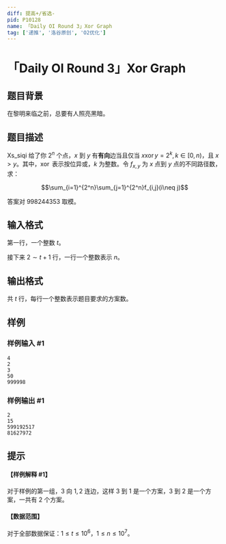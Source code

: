 ```yaml
---
diff: 提高+/省选-
pid: P10128
name: 「Daily OI Round 3」Xor Graph
tag: ['递推', '洛谷原创', 'O2优化']
---
```

# 「Daily OI Round 3」Xor Graph
## 题目背景

在黎明来临之前，总要有人照亮黑暗。
## 题目描述

Xs_siqi 给了你 $2^n$ 个点，$x$ 到 $y$ 有**有向**边当且仅当 $x\operatorname{xor} y=2^k,k \in [0,n)$，且 $x>y$。其中，$\operatorname{xor}$ 表示按位异或，$k$ 为整数。令 $f_{x,y}$ 为 $x$ 点到 $y$ 点的不同路径数，求： 

$$\sum_{i=1}^{2^n}\sum_{j=1}^{2^n}f_{i,j}(i\neq j)$$

答案对 $998244353$ 取模。
## 输入格式

第一行，一个整数 $t$。

接下来 $2 \sim t+1$ 行，一行一个整数表示 $n$。
## 输出格式

共 $t$ 行，每行一个整数表示题目要求的方案数。
## 样例

### 样例输入 #1
```
4
2
3
50
999998
```
### 样例输出 #1
```
2
15
599192517
81627972
```
## 提示

#### 【样例解释 #1】

对于样例的第一组，$3$ 向 $1,2$ 连边，这样 $3$ 到 $1$ 是一个方案，$3$ 到 $2$ 是一个方案，一共有 $2$ 个方案。

#### 【数据范围】

对于全部数据保证：$1 \le t \le 10^6$，$1 \le n \le 10^7$。
